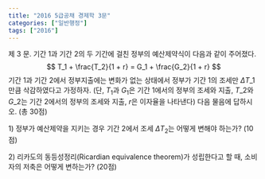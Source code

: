 ```yaml
---
title: "2016 5급공채 경제학 3문"
categories: ["일반행정"]
tags: ["2016"]
---
```


제 3 문. 기간 1과 기간 2의 두 기간에 걸친 정부의 예산제약식이 다음과 같이 주어졌다.  
$$
T_1 + \frac{T_2}{1 + r} = G_1 + \frac{G_2}{1 + r}
$$
기간 1과 기간 2에서 정부지출에는 변화가 없는 상태에서 정부가 기간 1의 조세만 $\Delta T\_1$만큼 삭감하였다고 가정하자. (단, $T_1$과 $G_1$은 기간 1에서의 정부의 조세와 지출, $T\_2$와 $G\_2$는 기간 2에서의 정부의 조세와 지출, $r$은 이자율을 나타낸다) 다음 물음에 답하시오. (총 30점)

1\) 정부가 예산제약을 지키는 경우 기간 2에서 조세 $\Delta T_2$는 어떻게 변해야 하는가? (10점)

2\) 리카도의 동등성정리(Ricardian equivalence theorem)가 성립한다고 할 때, 소비자의 저축은 어떻게 변하는가? (20점)

